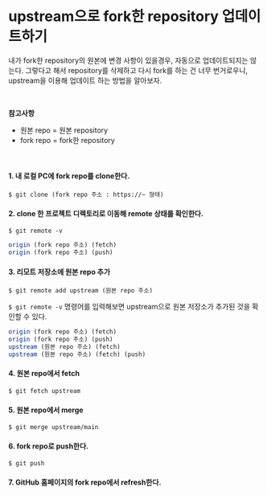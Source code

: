 # upstream으로 fork한 repository 업데이트하기

내가 fork한 repository의 원본에 변경 사항이 있을경우, 자동으로 업데이트되지는 않는다. 그렇다고 해서 repository를 삭제하고 다시 fork를 하는 건 너무 번거로우니, upstream을 이용해 업데이트 하는 방법을 알아보자.

<br />

**참고사항**

- 원본 repo = 원본 repository
- fork repo = fork한 repository

<br />

#### 1. 내 로컬 PC에 fork repo를 clone한다.

`$ git clone (fork repo 주소 : https://~ 형태)`

#### 2. clone 한 프로젝트 디렉토리로 이동해 remote 상태를 확인한다.

`$ git remote -v`

```javascript
origin (fork repo 주소) (fetch)
origin (fork repo 주소) (push)
```

#### 3. 리모트 저장소에 원본 repo 추가

`$ git remote add upstream (원본 repo 주소)`

`$ git remote -v` 명령어를 입력해보면 upstream으로 원본 저장소가 추가된 것을 확인할 수 있다.

```javascript
origin (fork repo 주소) (fetch)
origin (fork repo 주소) (push)
upstream (원본 repo 주소) (fetch)
upstream (원본 repo 주소) (fetch) (push)
```

#### 4. 원본 repo에서 fetch

`$ git fetch upstream`

#### 5. 원본 repo에서 merge

`$ git merge upstream/main`

#### 6. fork repo로 push한다.

`$ git push`

#### 7. GitHub 홈페이지의 fork repo에서 refresh한다.

